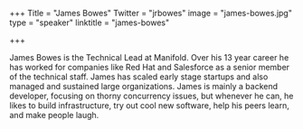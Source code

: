 +++
Title = "James Bowes"
Twitter = "jrbowes"
image = "james-bowes.jpg"
type = "speaker"
linktitle = "james-bowes"

+++

James Bowes is the Technical Lead at Manifold. Over his 13 year career he has worked for companies like Red Hat and Salesforce as a senior member of the technical staff. James has scaled early stage startups and also managed and sustained large organizations. James is mainly a backend developer, focusing on thorny concurrency issues, but whenever he can, he likes to build infrastructure, try out cool new software, help his peers learn, and make people laugh.

